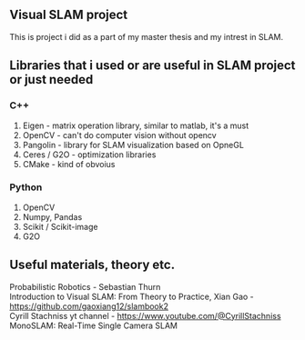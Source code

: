## Visual SLAM project 
This is project i did as a part of my master thesis and my intrest in SLAM. 

## Libraries that i used or are useful in SLAM project or just needed  
### C++ 
1. Eigen - matrix operation library, similar to matlab, it's a must 
2. OpenCV - can't do computer vision without opencv
3. Pangolin - library for SLAM visualization based on OpneGL 
4. Ceres / G2O - optimization libraries
5. CMake - kind of obvoius 

### Python 
1. OpenCV 
2. Numpy, Pandas 
3. Scikit / Scikit-image
4. G2O


## Useful materials, theory etc. 

Probabilistic Robotics - Sebastian Thurn <br />
Introduction to Visual SLAM: From Theory to Practice, Xian Gao - https://github.com/gaoxiang12/slambook2 <br />
Cyrill Stachniss yt channel - https://www.youtube.com/@CyrillStachniss <br />
MonoSLAM: Real-Time Single Camera SLAM <br />

